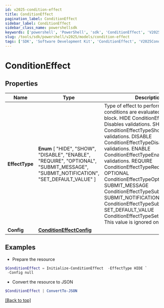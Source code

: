 ```yaml
---
id: v2025-condition-effect
title: ConditionEffect
pagination_label: ConditionEffect
sidebar_label: ConditionEffect
sidebar_class_name: powershellsdk
keywords: ['powershell', 'PowerShell', 'sdk', 'ConditionEffect', 'V2025ConditionEffect'] 
slug: /tools/sdk/powershell/v2025/models/condition-effect
tags: ['SDK', 'Software Development Kit', 'ConditionEffect', 'V2025ConditionEffect']
---
```



# ConditionEffect

## Properties

Name | Type | Description | Notes
------------ | ------------- | ------------- | -------------
**EffectType** |  **Enum** [  "HIDE",    "SHOW",    "DISABLE",    "ENABLE",    "REQUIRE",    "OPTIONAL",    "SUBMIT_MESSAGE",    "SUBMIT_NOTIFICATION",    "SET_DEFAULT_VALUE" ] | Type of effect to perform when the conditions are evaluated for this logic block. HIDE ConditionEffectTypeHide  Disables validations. SHOW ConditionEffectTypeShow  Enables validations. DISABLE ConditionEffectTypeDisable  Disables validations. ENABLE ConditionEffectTypeEnable  Enables validations. REQUIRE ConditionEffectTypeRequire OPTIONAL ConditionEffectTypeOptional SUBMIT_MESSAGE ConditionEffectTypeSubmitMessage SUBMIT_NOTIFICATION ConditionEffectTypeSubmitNotification SET_DEFAULT_VALUE ConditionEffectTypeSetDefaultValue  This value is ignored on purpose. | [optional] 
**Config** | [**ConditionEffectConfig**](condition-effect-config) |  | [optional] 

## Examples

- Prepare the resource
```powershell
$ConditionEffect = Initialize-ConditionEffect  -EffectType HIDE `
 -Config null
```

- Convert the resource to JSON
```powershell
$ConditionEffect | ConvertTo-JSON
```


[[Back to top]](#) 

